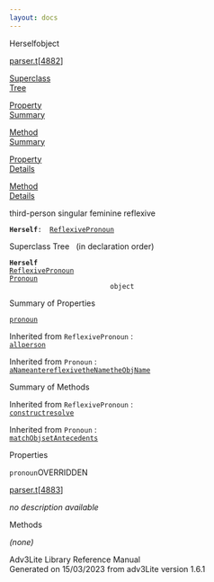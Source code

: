 ```yaml
---
layout: docs
---
```

<span class="title">Herself</span><span class="type">object</span>

[parser.t](../file/parser.t.html)\[[4882](../source/parser.t.html#4882)\]

[Superclass  
Tree](#_SuperClassTree_)

[Property  
Summary](#_PropSummary_)

[Method  
Summary](#_MethodSummary_)

[Property  
Details](#_Properties_)

[Method  
Details](#_Methods_)



third-person singular feminine reflexive

**`Herself`**` :   `[`ReflexivePronoun`](../object/ReflexivePronoun.html)



<span id="_SuperClassTree_"></span>



<span class="hdln">Superclass Tree</span>   (in declaration order)



**`Herself`**  
[`ReflexivePronoun`](../object/ReflexivePronoun.html)  
[`Pronoun`](../object/Pronoun.html)  
`                         object`  
<span id="_PropSummary_"></span>



<span class="hdln">Summary of Properties</span>  



[`pronoun`](#pronoun)

Inherited from `ReflexivePronoun` :  
[`all`](../object/ReflexivePronoun.html#all)[`person`](../object/ReflexivePronoun.html#person)

Inherited from `Pronoun` :  
[`aName`](../object/Pronoun.html#aName)[`ante`](../object/Pronoun.html#ante)[`reflexive`](../object/Pronoun.html#reflexive)[`theName`](../object/Pronoun.html#theName)[`theObjName`](../object/Pronoun.html#theObjName)

<span id="_MethodSummary_"></span>



<span class="hdln">Summary of Methods</span>  





Inherited from `ReflexivePronoun` :  
[`construct`](../object/ReflexivePronoun.html#construct)[`resolve`](../object/ReflexivePronoun.html#resolve)

Inherited from `Pronoun` :  
[`matchObj`](../object/Pronoun.html#matchObj)[`setAntecedents`](../object/Pronoun.html#setAntecedents)

<span id="_Properties_"></span>



<span class="hdln">Properties</span>  



<span id="pronoun"></span>

`pronoun`<span class="rem">OVERRIDDEN</span>

[parser.t](../file/parser.t.html)\[[4883](../source/parser.t.html#4883)\]



*no description available*



<span id="_Methods_"></span>



<span class="hdln">Methods</span>  



*(none)*



Adv3Lite Library Reference Manual  
Generated on 15/03/2023 from adv3Lite version 1.6.1


